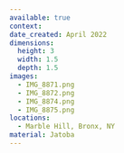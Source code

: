```yaml
---
available: true
context:
date_created: April 2022
dimensions:
  height: 3
  width: 1.5
  depth: 1.5
images:
  - IMG_8871.png
  - IMG_8872.png
  - IMG_8874.png
  - IMG_8875.png
locations:
  - Marble Hill, Bronx, NY
material: Jatoba
---
```

